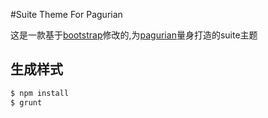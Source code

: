 #Suite Theme For Pagurian

这是一款基于[bootstrap](https://github.com/twbs/bootstrap)修改的,为[pagurian](https://github.com/hypers/pagurian)量身打造的suite主题

## 生成样式
```bash
$ npm install
$ grunt
```
